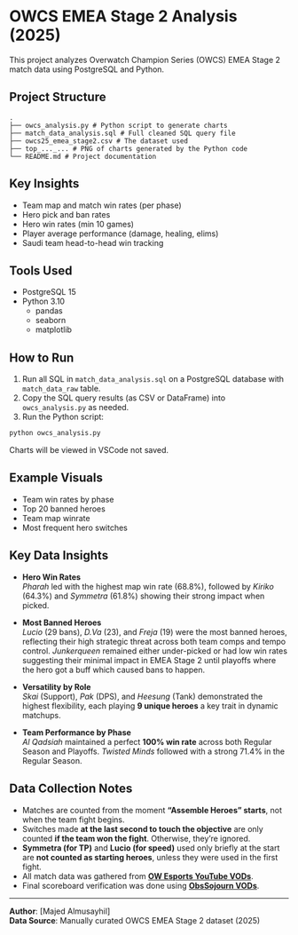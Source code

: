 # OWCS EMEA Stage 2 Analysis (2025)

This project analyzes Overwatch Champion Series (OWCS) EMEA Stage 2 match data using PostgreSQL and Python.

## Project Structure



```
.
├── owcs_analysis.py # Python script to generate charts
├── match_data_analysis.sql # Full cleaned SQL query file
├── owcs25_emea_stage2.csv # The dataset used
├── top_..._... # PNG of charts generated by the Python code
└── README.md # Project documentation
```


## Key Insights

- Team map and match win rates (per phase)
- Hero pick and ban rates
- Hero win rates (min 10 games)
- Player average performance (damage, healing, elims)
- Saudi team head-to-head win tracking

## Tools Used

- PostgreSQL 15
- Python 3.10
  - pandas
  - seaborn
  - matplotlib

## How to Run

1. Run all SQL in `match_data_analysis.sql` on a PostgreSQL database with `match_data_raw` table.
2. Copy the SQL query results (as CSV or DataFrame) into `owcs_analysis.py` as needed.
3. Run the Python script:

```bash
python owcs_analysis.py
```

Charts will be viewed in VSCode not saved.

## Example Visuals

- Team win rates by phase
- Top 20 banned heroes
- Team map winrate
- Most frequent hero switches

## Key Data Insights

- **Hero Win Rates**  
  *Pharah* led with the highest map win rate (68.8%), followed by *Kiriko* (64.3%) and *Symmetra* (61.8%) showing their strong impact when picked.

- **Most Banned Heroes**  
  *Lucio* (29 bans), *D.Va* (23), and *Freja* (19) were the most banned heroes, reflecting their high strategic threat across both team comps and tempo control.
  *Junkerqueen* remained either under-picked or had low win rates suggesting their minimal impact in EMEA Stage 2 until playoffs where the hero got a buff which caused bans to happen.

- **Versatility by Role**  
  *Skai* (Support), *Pak* (DPS), and *Heesung* (Tank) demonstrated the highest flexibility, each playing **9 unique heroes** a key trait in dynamic matchups.

- **Team Performance by Phase**  
  *Al Qadsiah* maintained a perfect **100% win rate** across both Regular Season and Playoffs. *Twisted Minds* followed with a strong 71.4% in the Regular Season.



## Data Collection Notes

- Matches are counted from the moment **“Assemble Heroes” starts**, not when the team fight begins.
- Switches made **at the last second to touch the objective** are only counted **if the team won the fight**. Otherwise, they’re ignored.
- **Symmetra (for TP)** and **Lucio (for speed)** used only briefly at the start are **not counted as starting heroes**, unless they were used in the first fight.
- All match data was gathered from **[OW Esports YouTube VODs](https://www.youtube.com/@ow_esports)**.
- Final scoreboard verification was done using **[ObsSojourn VODs](https://www.youtube.com/@ObsSojourn)**.

---

**Author**: [Majed Almusayhil]  
**Data Source**: Manually curated OWCS EMEA Stage 2 dataset (2025)
